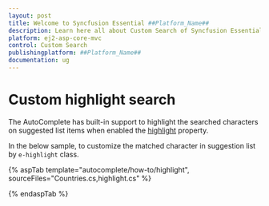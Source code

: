 ```yaml
---
layout: post
title: Welcome to Syncfusion Essential ##Platform_Name##
description: Learn here all about Custom Search of Syncfusion Essential ##Platform_Name## widgets based on HTML5 and jQuery.
platform: ej2-asp-core-mvc
control: Custom Search
publishingplatform: ##Platform_Name##
documentation: ug
---
```



# Custom highlight search

The AutoComplete has built-in support to highlight the searched characters on suggested list items when
enabled the [highlight](https://help.syncfusion.com/cr/cref_files/aspnetcore-js2/Syncfusion.EJ2~Syncfusion.EJ2.DropDowns.AutoCompleteBuilder~Highlight.html) property.

In the below sample, to customize the matched character in suggestion list by `e-highlight` class.

{% aspTab template="autocomplete/how-to/highlight", sourceFiles="Countries.cs,highlight.cs" %}

{% endaspTab %}